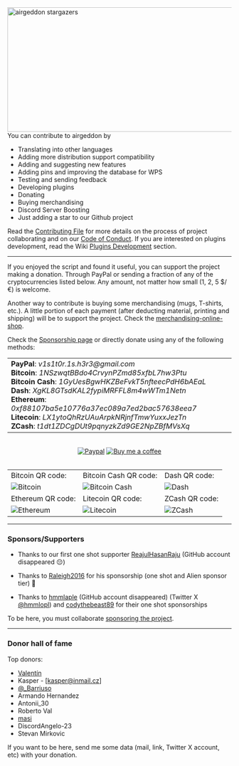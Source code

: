 <img src="https://starchart.cc/v1s1t0r1sh3r3/airgeddon.svg" width="550" height="280" align="right" title="airgeddon stargazers"/>

You can contribute to airgeddon by

- Translating into other languages
- Adding more distribution support compatibility
- Adding and suggesting new features
- Adding pins and improving the database for WPS
- Testing and sending feedback
- Developing plugins
- Donating
- Buying merchandising
- Discord Server Boosting
- Just adding a star to our Github project

Read the [Contributing File] for more details on the process of project collaborating and on our [Code of Conduct]. If you are interested on plugins development, read the Wiki [Plugins Development] section.

***

If you enjoyed the script and found it useful, you can support the project making a donation. Through PayPal or sending a fraction of any of the cryptocurrencies listed below. Any amount, not matter how small (1, 2, 5 $/€) is welcome.

Another way to contribute is buying some merchandising (mugs, T-shirts, etc.). A little portion of each payment (after deducting material, printing and shipping) will be to support the project. Check the [merchandising-online-shop].

Check the [Sponsorship page](https://github.com/sponsors/v1s1t0r1sh3r3) or directly donate using any of the following methods:

<table>
  <tr>
    <td>
      <b>PayPal</b>: <em>v1s1t0r.1s.h3r3&#64;gmail.com</em> <br/>
      <b>Bitcoin</b>: <em>1NSzwqtBBdo4CrvynPZmd85xfbL7hw3Ptu</em> <br/>
      <b>Bitcoin Cash</b>: <em>1GyUesBgwHKZBeFvkT5nfteecPdH6bAEaL</em> <br/>
      <b>Dash</b>: <em>XgKL8GTsdKAL2fypiMRFFL8m4wWTm1Netn</em> <br/>
      <b>Ethereum</b>: <em>0xf88107ba5e10776a37ec089a7ed2bac57638eea7</em> <br/>
      <b>Litecoin</b>: <em>LX1ytoQhRzUAuArpkNRjnfTmwYuxxJezTn</em> <br/>
      <b>ZCash</b>: <em>t1dt1ZDCgDUt9pqnyzkZd9GE2NpZBfMVsXq</em>
    </td>
  </tr>
</table>

<br/>

<div align="center">
    <a href="https://www.paypal.com/cgi-bin/webscr?cmd=_s-xclick&hosted_button_id=7ELM486P7XKKG"><img src="https://raw.githubusercontent.com/v1s1t0r1sh3r3/airgeddon/master/imgs/banners/paypal_donate.png" title="Paypal"/></a>
    <a href="https://www.buymeacoffee.com/v1s1t0r"><img src="https://raw.githubusercontent.com/v1s1t0r1sh3r3/airgeddon/master/imgs/banners/buymeacoffee.png" alt="Buy me a coffee" title="Buy me a coffee"/></a>
</div>

<br/>

<div align="center">
<table>
  <tr>
    <td>
      Bitcoin QR code:
    </td>
    <td>
      Bitcoin Cash QR code:
    </td>
    <td>
      Dash QR code:
    </td>
  </tr>
  <tr>
    <td>
      <img src="https://raw.githubusercontent.com/v1s1t0r1sh3r3/airgeddon/master/imgs/banners/bitcoin_qr.png" title="Bitcoin"/>
    </td>
    <td>
      <img src="https://raw.githubusercontent.com/v1s1t0r1sh3r3/airgeddon/master/imgs/banners/bitcoincash_qr.png" title="Bitcoin Cash"/>
    </td>
    <td>
      <img src="https://raw.githubusercontent.com/v1s1t0r1sh3r3/airgeddon/master/imgs/banners/dash_qr.png" title="Dash"/>
    </td>
  </tr>
  <tr>
    <td>
      Ethereum QR code:
    </td>
    <td>
      Litecoin QR code:
    </td>
    <td>
      ZCash QR code:
    </td>
  </tr>
  <tr>
    <td>
      <img src="https://raw.githubusercontent.com/v1s1t0r1sh3r3/airgeddon/master/imgs/banners/ethereum_qr.png" title="Ethereum"/>
    </td>
    <td>
      <img src="https://raw.githubusercontent.com/v1s1t0r1sh3r3/airgeddon/master/imgs/banners/litecoin_qr.png" title="Litecoin"/>
    </td>
    <td>
      <img src="https://raw.githubusercontent.com/v1s1t0r1sh3r3/airgeddon/master/imgs/banners/zcash_qr.png" title="ZCash"/>
    </td>
  </tr>
</table>
</div>

***

### Sponsors/Supporters

 - Thanks to our first one shot supporter [ReajulHasanRaju](https://github.com/ReajulHasanRaju) (GitHub account disappeared :pensive:)

 - Thanks to [Raleigh2016](https://github.com/Raleigh2016) for his sponsorship (one shot and Alien sponsor tier) :pray:

 - Thanks to [hmmlaple](https://github.com/hmmlaple) (GitHub account disappeared) (Twitter X [@hmmlopl](https://twitter.com/hmmlopl)) and [codythebeast89](https://github.com/codythebeast89) for their one shot sponsorships

To be here, you must collaborate [sponsoring the project](https://github.com/sponsors/v1s1t0r1sh3r3).

***

### Donor hall of fame

Top donors:

 - [Valentín](https://twitter.com/valenmarman)
 - Kasper - [kasper@inmail.cz]
 - [@_Barriuso](https://twitter.com/_Barriuso)
 - Armando Hernandez
 - Antonii_30
 - Roberto Val
 - [masi](https://github.com/masipro)
 - DiscordAngelo-23
 - Stevan Mirkovic

If you want to be here, send me some data (mail, link, Twitter X account, etc) with your donation.

[Contributing File]: https://github.com/v1s1t0r1sh3r3/airgeddon/blob/master/CONTRIBUTING.md
[Code of Conduct]: https://github.com/v1s1t0r1sh3r3/airgeddon/blob/master/CODE_OF_CONDUCT.md
[Plugins Development]: https://github.com/v1s1t0r1sh3r3/airgeddon/wiki/Plugins%20Development
[merchandising-online-shop]: https://airgeddon.creator-spring.com/
